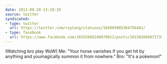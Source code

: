 ```yaml
---
date: 2011-08-20 13:10:19
source: twitter
syndicated:
- type: twitter
  url: https://twitter.com/roytang/statuses/104903085364756481/
- type: facebook
  url: https://www.facebook.com/10155666240078912/posts/10150268497173912
---
```


(Watching bro play WoW) Me: "Your horse vanishes if you get hit by anything and youmagically summon it from nowhere." Bro: "It's a pokemon!"